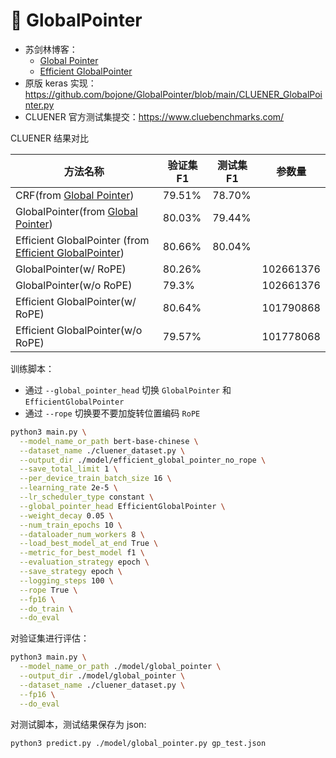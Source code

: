 # 🤗 GlobalPointer

- 苏剑林博客：
    - [Global Pointer](https://kexue.fm/archives/8373)
    - [Efficient GlobalPointer](https://spaces.ac.cn/archives/8877)
- 原版 keras 实现：https://github.com/bojone/GlobalPointer/blob/main/CLUENER_GlobalPointer.py
- CLUENER 官方测试集提交：https://www.cluebenchmarks.com/

CLUENER 结果对比

| 方法名称                                                                                         | 验证集F1  |测试集F1| 参数量 |
|----------------------------------------------------------------------------------------------|--------| ---- |------------|
| CRF(from [Global Pointer](https://kexue.fm/archives/8373))                                   | 79.51% | 78.70% |
| GlobalPointer(from [Global Pointer](https://kexue.fm/archives/8373))                         | 80.03% | 79.44% |
| Efficient GlobalPointer (from [Efficient GlobalPointer](https://spaces.ac.cn/archives/8877)) | 80.66% | 80.04% |
| GlobalPointer(w/ RoPE)                                                                       | 80.26% | | 102661376 |
| GlobalPointer(w/o RoPE)                                                                      | 79.3%  | | 102661376 |
| Efficient GlobalPointer(w/ RoPE)                                                             | 80.64% || 101790868 |
| Efficient GlobalPointer(w/o RoPE)                                                            | 79.57% || 101778068 |

训练脚本：
- 通过 `--global_pointer_head` 切换 `GlobalPointer` 和 `EfficientGlobalPointer`
- 通过 `--rope` 切换要不要加旋转位置编码 `RoPE`

```bash
python3 main.py \
  --model_name_or_path bert-base-chinese \
  --dataset_name ./cluener_dataset.py \
  --output_dir ./model/efficient_global_pointer_no_rope \
  --save_total_limit 1 \
  --per_device_train_batch_size 16 \
  --learning_rate 2e-5 \
  --lr_scheduler_type constant \
  --global_pointer_head EfficientGlobalPointer \
  --weight_decay 0.05 \
  --num_train_epochs 10 \
  --dataloader_num_workers 8 \
  --load_best_model_at_end True \
  --metric_for_best_model f1 \
  --evaluation_strategy epoch \
  --save_strategy epoch \
  --logging_steps 100 \
  --rope True \
  --fp16 \
  --do_train \
  --do_eval
```

对验证集进行评估：

```bash
python3 main.py \
  --model_name_or_path ./model/global_pointer \
  --output_dir ./model/global_pointer \
  --dataset_name ./cluener_dataset.py \
  --fp16 \
  --do_eval
```

对测试脚本，测试结果保存为 json:

```bash
python3 predict.py ./model/global_pointer.py gp_test.json
```